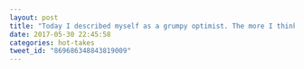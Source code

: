 ```yaml
---
layout: post
title: "Today I described myself as a grumpy optimist. The more I think about it, the more it fits."
date: 2017-05-30 22:45:58
categories: hot-takes
tweet_id: "869686348843819009"
---
```



<!-- Original tweet: https://twitter.com/i/status/869686348843819009 -->
